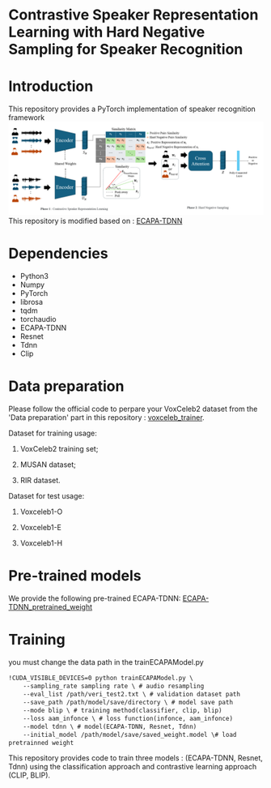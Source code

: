 # Contrastive Speaker Representation Learning with Hard Negative Sampling for Speaker Recognition

# Introduction

This repository provides a PyTorch implementation of speaker recognition framework
![cssl](cssl.png)
This repository is modified based on : [ECAPA-TDNN](https://github.com/taoruijie/ecapa-tdnn)
# Dependencies

- Python3
- Numpy
- PyTorch
- librosa
- tqdm
- torchaudio
- ECAPA-TDNN
- Resnet
- Tdnn
- Clip

# Data preparation
Please follow the official code to perpare your VoxCeleb2 dataset from the 'Data preparation' part in this repository : [voxceleb_trainer](https://github.com/clovaai/voxceleb_trainer).

Dataset for training usage:

1. VoxCeleb2 training set;

2. MUSAN dataset;

3. RIR dataset.

Dataset for test usage:

1. Voxceleb1-O

2. Voxceleb1-E

3. Voxceleb1-H


# Pre-trained models

We provide the following pre-trained ECAPA-TDNN: [ECAPA-TDNN_pretrained_weight](https://drive.google.com/drive/folders/1cszCCaU2NpIZtliy92VfD0I89Zxn6cNK?usp=drive_link)

# Training 

you must change the data path in the trainECAPAModel.py


    !CUDA_VISIBLE_DEVICES=0 python trainECAPAModel.py \
        --sampling_rate sampling rate \ # audio resampling
        --eval_list /path/veri_test2.txt \ # validation dataset path
        --save_path /path/model/save/directory \ # model save path
        --mode blip \ # training method(classifier, clip, blip)
        --loss aam_infonce \ # loss function(infonce, aam_infonce)
        --model tdnn \ # model(ECAPA-TDNN, Resnet, Tdnn)
        --initial_model /path/model/save/saved_weight.model \# load pretrainned weight

This repository provides code to train three models : (ECAPA-TDNN, Resnet, Tdnn) using the classification approach and contrastive learning approach (CLIP, BLIP).        

